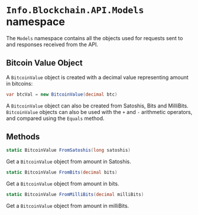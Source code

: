 # `Info.Blockchain.API.Models` namespace

The `Models` namespace contains all the objects used for requests sent to and responses received from the API.

## Bitcoin Value Object

A `BitcoinValue` object is created with a decimal value representing amount in bitcoins:

```csharp
var btcVal = new BitcoinValue(decimal btc)
```

A `BitcoinValue` object can also be created from Satoshis, Bits and MilliBits. `BitcoinValue` objects can also be used with the `+` and `-` arithmetic operators, and compared using the `Equals` method.

## Methods

```csharp
static BitcoinValue FromSatoshis(long satoshis)
```
Get a `BitcoinValue` object from amount in Satoshis.

```csharp
static BitcoinValue FromBits(decimal bits)
```
Get a `BitcoinValue` object from amount in bits.

```csharp
static BitcoinValue FromMilliBits(decimal milliBits)
```
Get a `BitcoinValue` object from amount in milliBits.